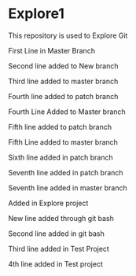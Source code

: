 # Explore1
This repository is used to Explore Git 

First Line in Master Branch

Second line added to New branch

Third line added to master branch

Fourth line added to patch branch

Fourth Line Added to Master branch

Fifth line added to patch branch

Fifth Line added to master branch

Sixth line added in patch branch


Seventh line added in patch branch

Seventh line added in master branch

Added in Explore project

New line added through git bash

Second line added in git bash

Third line added in Test Project

4th line added in Test project
